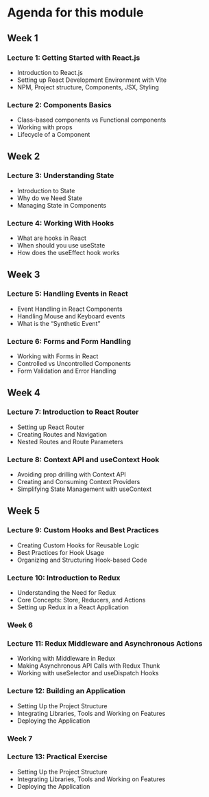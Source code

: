 # Agenda for this module

## Week 1

### Lecture 1: Getting Started with React.js

-   Introduction to React.js
-   Setting up React Development Environment with Vite
-   NPM, Project structure, Components, JSX, Styling

### Lecture 2: Components Basics

-   Class-based components vs Functional components
-   Working with props
-   Lifecycle of a Component

## Week 2

### Lecture 3: Understanding State

-   Introduction to State
-   Why do we Need State
-   Managing State in Components

### Lecture 4: Working With Hooks

-   What are hooks in React
-   When should you use useState
-   How does the useEffect hook works

## Week 3

### Lecture 5: Handling Events in React

-   Event Handling in React Components
-   Handling Mouse and Keyboard events
-   What is the “Synthetic Event”

### Lecture 6: Forms and Form Handling

-   Working with Forms in React
-   Controlled vs Uncontrolled Components
-   Form Validation and Error Handling

## Week 4

### Lecture 7: Introduction to React Router

-   Setting up React Router
-   Creating Routes and Navigation
-   Nested Routes and Route Parameters

### Lecture 8: Context API and useContext Hook

-   Avoiding prop drilling with Context API
-   Creating and Consuming Context Providers
-   Simplifying State Management with useContext

## Week 5

### Lecture 9: Custom Hooks and Best Practices

-   Creating Custom Hooks for Reusable Logic
-   Best Practices for Hook Usage
-   Organizing and Structuring Hook-based Code

### Lecture 10: Introduction to Redux

-   Understanding the Need for Redux
-   Core Concepts: Store, Reducers, and Actions
-   Setting up Redux in a React Application

### Week 6

### Lecture 11: Redux Middleware and Asynchronous Actions

-   Working with Middleware in Redux
-   Making Asynchronous API Calls with Redux Thunk
-   Working with useSelector and useDispatch Hooks

### Lecture 12: Building an Application

-   Setting Up the Project Structure
-   Integrating Libraries, Tools and Working on Features
-   Deploying the Application

### Week 7

### Lecture 13: Practical Exercise

-   Setting Up the Project Structure
-   Integrating Libraries, Tools and Working on Features
-   Deploying the Application
